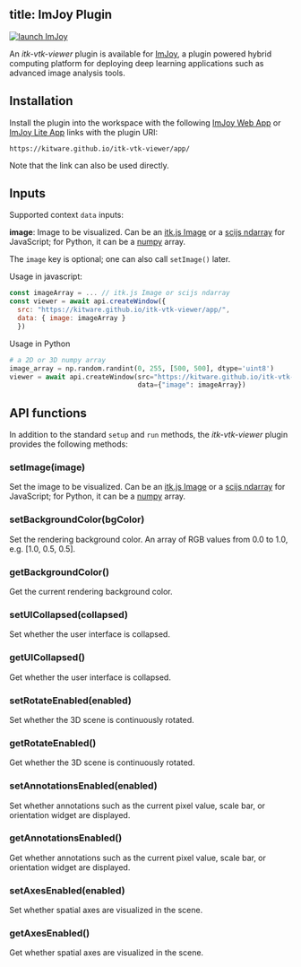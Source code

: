 title: ImJoy Plugin
---

[![launch ImJoy](https://imjoy.io/static/badge/launch-imjoy-badge.svg)](http://imjoy.io/#/app?plugin=https://kitware.github.io/itk-vtk-viewer/app/)

An *itk-vtk-viewer* plugin is available for [ImJoy](https://imjoy.io), a plugin powered hybrid computing platform for deploying deep learning applications such as advanced image analysis tools.

## Installation

Install the plugin into the workspace with the following [ImJoy Web App](http://imjoy.io/#/app?plugin=https://kitware.github.io/itk-vtk-viewer/app/) or [ImJoy Lite App](http://imjoy.io/#/lite?plugin=https://kitware.github.io/itk-vtk-viewer/app/) links with the plugin URI:

```
https://kitware.github.io/itk-vtk-viewer/app/
```

Note that the link can also be used directly.

## Inputs

Supported context `data` inputs:

**image**: Image to be visualized. Can be an [itk.js Image](https://insightsoftwareconsortium.github.io/itk-js/api/Image.html) or a [scijs ndarray](http://scijs.net/packages/#scijs/ndarray) for JavaScript; for Python, it can be a [numpy](https://numpy.org) array.

The `image` key is optional; one can also call `setImage()` later.

Usage in javascript:
```javascript
const imageArray = ... // itk.js Image or scijs ndarray
const viewer = await api.createWindow({
  src: "https://kitware.github.io/itk-vtk-viewer/app/",
  data: { image: imageArray }
  })
```

Usage in Python
```python
# a 2D or 3D numpy array
image_array = np.random.randint(0, 255, [500, 500], dtype='uint8')
viewer = await api.createWindow(src="https://kitware.github.io/itk-vtk-viewer/app/",
                                data={"image": imageArray})
```

## API functions

In addition to the standard `setup` and `run` methods, the *itk-vtk-viewer* plugin provides the following methods:

### setImage(image)

Set the image to be visualized. Can be an [itk.js Image](https://insightsoftwareconsortium.github.io/itk-js/api/Image.html) or a [scijs ndarray](http://scijs.net/packages/#scijs/ndarray) for JavaScript; for Python, it can be a [numpy](https://numpy.org) array.

### setBackgroundColor(bgColor)

Set the rendering background color. An array of RGB values from 0.0 to 1.0,
e.g. [1.0, 0.5, 0.5].

### getBackgroundColor()

Get the current rendering background color.

### setUICollapsed(collapsed)

Set whether the user interface is collapsed.

### getUICollapsed()

Get whether the user interface is collapsed.

### setRotateEnabled(enabled)

Set whether the 3D scene is continuously rotated.

### getRotateEnabled()

Get whether the 3D scene is continuously rotated.

### setAnnotationsEnabled(enabled)

Set whether annotations such as the current pixel value, scale bar, or orientation widget are displayed.

### getAnnotationsEnabled()

Get whether annotations such as the current pixel value, scale bar, or orientation widget are displayed.

### setAxesEnabled(enabled)

Set whether spatial axes are visualized in the scene.

### getAxesEnabled()

Get whether spatial axes are visualized in the scene.
